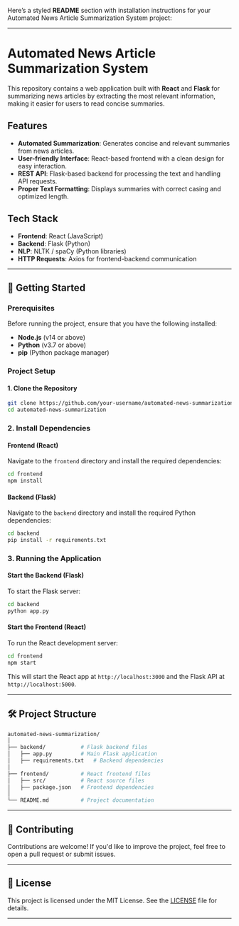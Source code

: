 Here’s a styled **README** section with installation instructions for your Automated News Article Summarization System project:

---

# Automated News Article Summarization System

This repository contains a web application built with **React** and **Flask** for summarizing news articles by extracting the most relevant information, making it easier for users to read concise summaries.

## Features

- **Automated Summarization**: Generates concise and relevant summaries from news articles.
- **User-friendly Interface**: React-based frontend with a clean design for easy interaction.
- **REST API**: Flask-based backend for processing the text and handling API requests.
- **Proper Text Formatting**: Displays summaries with correct casing and optimized length.

## Tech Stack

- **Frontend**: React (JavaScript)
- **Backend**: Flask (Python)
- **NLP**: NLTK / spaCy (Python libraries)
- **HTTP Requests**: Axios for frontend-backend communication

---

## 🚀 Getting Started

### Prerequisites

Before running the project, ensure that you have the following installed:

- **Node.js** (v14 or above)
- **Python** (v3.7 or above)
- **pip** (Python package manager)

### Project Setup

#### 1. Clone the Repository

```bash
git clone https://github.com/your-username/automated-news-summarization.git
cd automated-news-summarization
```

### 2. Install Dependencies

#### Frontend (React)

Navigate to the `frontend` directory and install the required dependencies:

```bash
cd frontend
npm install
```

#### Backend (Flask)

Navigate to the `backend` directory and install the required Python dependencies:

```bash
cd backend
pip install -r requirements.txt
```

### 3. Running the Application

#### Start the Backend (Flask)

To start the Flask server:

```bash
cd backend
python app.py
```

#### Start the Frontend (React)

To run the React development server:

```bash
cd frontend
npm start
```

This will start the React app at `http://localhost:3000` and the Flask API at `http://localhost:5000`.

---

## 🛠️ Project Structure

```bash
automated-news-summarization/
│
├── backend/           # Flask backend files
│   ├── app.py         # Main Flask application
│   ├── requirements.txt   # Backend dependencies
│
├── frontend/          # React frontend files
│   ├── src/           # React source files
│   ├── package.json   # Frontend dependencies
│
└── README.md          # Project documentation
```

---

## 🤝 Contributing

Contributions are welcome! If you'd like to improve the project, feel free to open a pull request or submit issues.

---

## 📝 License

This project is licensed under the MIT License. See the [LICENSE](LICENSE) file for details.

---
